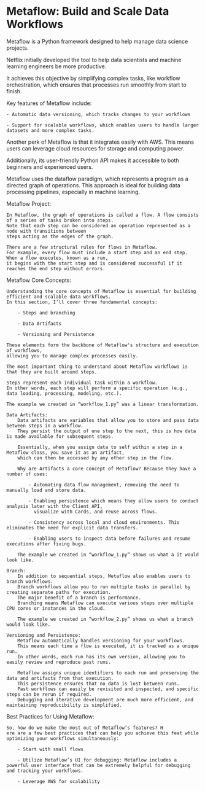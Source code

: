 # Metaflow: Build and Scale Data Workflows

Metaflow is a Python framework designed to help manage data science projects.

Netflix initially developed the tool to help data scientists and machine learning engineers be more productive.

It achieves this objective by simplifying complex tasks, like workflow orchestration,
which ensures that processes run smoothly from start to finish.

Key features of Metaflow include:
    
    - Automatic data versioning, which tracks changes to your workflows
    
    - Support for scalable workflows, which enables users to handle larger datasets and more complex tasks.

Another perk of Metaflow is that it integrates easily with AWS.
This means users can leverage cloud resources for storage and computing power.

Additionally, its user-friendly Python API makes it accessible to both beginners and experienced users.

Metaflow uses the dataflow paradigm, which represents a program as a directed graph of operations.
This approach is ideal for building data processing pipelines, especially in machine learning.

Metaflow Project:

    In Metaflow, the graph of operations is called a flow. A flow consists of a series of tasks broken into steps.
    Note that each step can be considered an operation represented as a node with transitions between
    steps acting as the edges of the graph.

    There are a few structural rules for flows in Metaflow.
    For example, every flow must include a start step and an end step.
    When a flow executes, known as a run,
    it begins with the start step and is considered successful if it reaches the end step without errors.


Metaflow Core Concepts:
    
    Understanding the core concepts of Metaflow is essential for building efficient and scalable data workflows.
    In this section, I’ll cover three fundamental concepts:
        
        - Steps and branching

        - Data Artifacts

        - Versioning and Persistence

    These elements form the backbone of Metaflow's structure and execution of workflows,
    allowing you to manage complex processes easily.

    The most important thing to understand about Metaflow workflows is that they are built around steps.

    Steps represent each individual task within a workflow.
    In other words, each step will perform a specific operation (e.g., data loading, processing, modeling, etc.).

    The example we created in “workflow_1.py” was a linear transformation.

    Data Artifacts:
        Data artifacts are variables that allow you to store and pass data between steps in a workflow.
        They persist the output of one step to the next, this is how data is made available for subsequent steps.

        Essentially, when you assign data to self within a step in a Metaflow class, you save it as an artifact,
        which can then be accessed by any other step in the flow.

        Why are Artifacts a core concept of Metaflow? Because they have a number of uses:

            - Automating data flow management, removing the need to manually load and store data.

            - Enabling persistence which means they allow users to conduct analysis later with the Client API,
              visualize with Cards, and reuse across flows.

            - Consistency across local and cloud environments. This eliminates the need for explicit data transfers.

            - Enabling users to inspect data before failures and resume executions after fixing bugs.

        The example we created in “workflow_1.py” shows us what a it would look like.

    Branch:
        In addition to sequential steps, Metaflow also enables users to branch workflows.
        Branch workflows allow you to run multiple tasks in parallel by creating separate paths for execution.
        The major benefit of a branch is performance.
        Branching means Metaflow can execute various steps over multiple CPU cores or instances in the cloud.

        The example we created in “workflow_2.py” shows us what a branch would look like.

    Versioning and Persistence:
        Metaflow automatically handles versioning for your workflows.
        This means each time a flow is executed, it is tracked as a unique run.
        In other words, each run has its own version, allowing you to easily review and reproduce past runs.

        Metaflow assigns unique identifiers to each run and preserving the data and artifacts from that execution.
        This persistence ensures that no data is lost between runs.
        Past workflows can easily be revisited and inspected, and specific steps can be rerun if required.
        Debugging and iterative development are much more efficient, and maintaining reproducibility is simplified.

Best Practices for Using Metaflow:
    
    So, how do we make the most out of Metaflow’s features? H
    ere are a few best practices that can help you achieve this feat while optimizing your workflows simultaneously:
        
        - Start with small flows

        - Utilize Metaflow’s UI for debugging: Metaflow includes a powerful user interface that can be extremely helpful for debugging and tracking your workflows.

        - Leverage AWS for scalability
